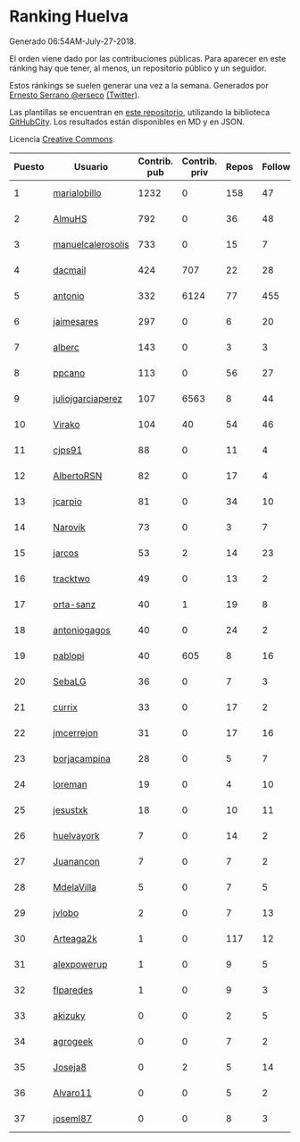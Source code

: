 # Ranking Huelva

Generado 06:54AM-July-27-2018.

El orden viene dado por las contribuciones públicas. Para aparecer en este ránking hay que tener, al menos, un repositorio público y un seguidor.

Estos ránkings se suelen generar una vez a la semana. Generados por [Ernesto Serrano @erseco](https://github.com/erseco/) [(Twitter)](https://twitter.com/erseco).

Las plantillas se encuentran en [este repositorio](https://github.com/iblancasa/GH-Spanish-Ranking), utilizando la biblioteca [GitHubCity](https://github.com/iblancasa/GitHubCity). Los resultados están disponibles en MD y en JSON.

Licencia [Creative Commons](https://creativecommons.org/licenses/by/4.0/).

| Puesto   |  Usuario  | Contrib. pub | Contrib. priv |Repos| Followers | Desde |  Avatar  |
|----------|-----------|--------------|---------------|-----|-----------|-------|----------|
|1|[marialobillo](https://github.com/marialobillo)|1232|0|158|47|2011-10-22|![marialobillo]()|
|2|[AlmuHS](https://github.com/AlmuHS)|792|0|36|48|2015-10-11|![AlmuHS]()|
|3|[manuelcalerosolis](https://github.com/manuelcalerosolis)|733|0|15|7|2012-12-20|![manuelcalerosolis]()|
|4|[dacmail](https://github.com/dacmail)|424|707|22|28|2008-05-28|![dacmail]()|
|5|[antonio](https://github.com/antonio)|332|6124|77|455|2008-07-19|![antonio]()|
|6|[jaimesares](https://github.com/jaimesares)|297|0|6|20|2012-09-28|![jaimesares]()|
|7|[alberc](https://github.com/alberc)|143|0|3|3|2016-10-08|![alberc]()|
|8|[ppcano](https://github.com/ppcano)|113|0|56|27|2011-06-02|![ppcano]()|
|9|[juliojgarciaperez](https://github.com/juliojgarciaperez)|107|6563|8|44|2015-08-26|![juliojgarciaperez]()|
|10|[Virako](https://github.com/Virako)|104|40|54|46|2011-05-28|![Virako]()|
|11|[cjps91](https://github.com/cjps91)|88|0|11|4|2017-11-08|![cjps91]()|
|12|[AlbertoRSN](https://github.com/AlbertoRSN)|82|0|17|4|2015-09-30|![AlbertoRSN]()|
|13|[jcarpio](https://github.com/jcarpio)|81|0|34|10|2010-11-23|![jcarpio]()|
|14|[Narovik](https://github.com/Narovik)|73|0|3|7|2016-06-12|![Narovik]()|
|15|[jarcos](https://github.com/jarcos)|53|2|14|23|2011-07-23|![jarcos]()|
|16|[tracktwo](https://github.com/tracktwo)|49|0|13|2|2014-09-21|![tracktwo]()|
|17|[orta-sanz](https://github.com/orta-sanz)|40|1|19|8|2013-01-22|![orta-sanz]()|
|18|[antoniogagos](https://github.com/antoniogagos)|40|0|24|2|2015-09-18|![antoniogagos]()|
|19|[pablopi](https://github.com/pablopi)|40|605|8|16|2014-02-19|![pablopi]()|
|20|[SebaLG](https://github.com/SebaLG)|36|0|7|3|2015-11-17|![SebaLG]()|
|21|[currix](https://github.com/currix)|33|0|17|2|2013-12-21|![currix]()|
|22|[jmcerrejon](https://github.com/jmcerrejon)|31|0|17|16|2012-07-09|![jmcerrejon]()|
|23|[borjacampina](https://github.com/borjacampina)|28|0|5|7|2010-12-08|![borjacampina]()|
|24|[loreman](https://github.com/loreman)|19|0|4|10|2010-11-19|![loreman]()|
|25|[jesustxk](https://github.com/jesustxk)|18|0|10|11|2014-07-01|![jesustxk]()|
|26|[huelvayork](https://github.com/huelvayork)|7|0|14|2|2011-03-29|![huelvayork]()|
|27|[Juanancon](https://github.com/Juanancon)|7|0|7|2|2016-04-29|![Juanancon]()|
|28|[MdelaVilla](https://github.com/MdelaVilla)|5|0|7|5|2012-07-18|![MdelaVilla]()|
|29|[jvlobo](https://github.com/jvlobo)|2|0|7|13|2013-10-12|![jvlobo]()|
|30|[Arteaga2k](https://github.com/Arteaga2k)|1|0|117|12|2012-05-11|![Arteaga2k]()|
|31|[alexpowerup](https://github.com/alexpowerup)|1|0|9|5|2015-04-20|![alexpowerup]()|
|32|[flparedes](https://github.com/flparedes)|1|0|9|3|2015-06-28|![flparedes]()|
|33|[akizuky](https://github.com/akizuky)|0|0|2|5|2011-09-08|![akizuky]()|
|34|[agrogeek](https://github.com/agrogeek)|0|0|7|2|2009-04-01|![agrogeek]()|
|35|[Joseja8](https://github.com/Joseja8)|0|2|5|14|2014-07-12|![Joseja8]()|
|36|[Alvaro11](https://github.com/Alvaro11)|0|0|5|2|2014-09-26|![Alvaro11]()|
|37|[joseml87](https://github.com/joseml87)|0|0|8|3|2016-01-13|![joseml87]()|
